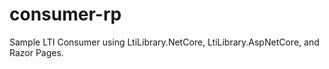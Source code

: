 # consumer-rp
Sample LTI Consumer using LtiLibrary.NetCore, LtiLibrary.AspNetCore, and Razor Pages.
